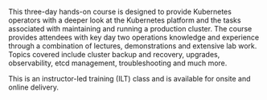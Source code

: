 This three-day hands-on course is designed to provide Kubernetes operators with a deeper look at the Kubernetes platform and the tasks associated with maintaining and running a production cluster. The course provides attendees with key day two operations knowledge and experience through a combination of lectures, demonstrations and extensive lab work. Topics covered include cluster backup and recovery, upgrades, observability, etcd management, troubleshooting and much more.

This is an instructor-led training (ILT) class and is available for onsite and online delivery.

